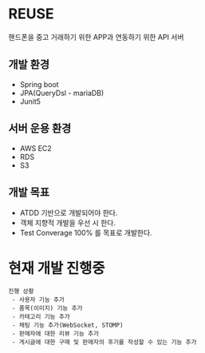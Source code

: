 # REUSE
핸드폰을 중고 거래하기 위한 APP과 연동하기 위한 API 서버

## 개발 환경
 - Spring boot 
 - JPA(QueryDsl - mariaDB)
 - Junit5
 
## 서버 운용 환경
 - AWS EC2
 - RDS
 - S3
 
## 개발 목표
 - ATDD 기반으로 개발되어야 한다.
 - 객체 지향적 개발을 우선 시 한다.
 - Test Converage 100% 를 목표로 개발한다.

# 현재 개발 진행중
 ```
 진행 상황
  - 사용자 기능 추가
  - 품목(이미지) 기능 추가
  - 카테고리 기능 추가
  - 채팅 기능 추가(WebSocket, STOMP)
  - 판매자에 대한 리뷰 기능 추가
  - 게시글에 대한 구매 및 판매자의 후기를 작성할 수 있는 기능 추가
  
 ```
